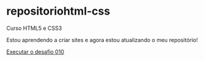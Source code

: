 # repositoriohtml-css
 Curso HTML5 e CSS3

 Estou aprendendo a criar sites e agora estou atualizando o meu repositório!

<a href="https://gustavorl20.github.io/repositoriohtml-css/desafios/d010/android.html" target='_blank'>Executar o desafio 010</a> 